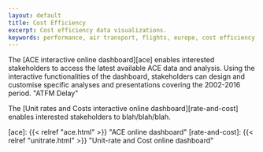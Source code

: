 ```yaml
---
layout: default
title: Cost Efficiency
excerpt: Cost efficiency data visualizations.
keywords: performance, air transport, flights, europe, cost efficiency
---
```


The [ACE interactive online dashboard][ace] enables interested stakeholders to access
the latest available ACE data and analysis. Using the interactive functionalities of the dashboard,
stakeholders can design and customise specific analyses and presentations covering the 2002-2016 period.
 "ATFM Delay"


The [Unit rates and Costs interactive online dashboard][rate-and-cost] enables interested stakeholders to blah/blah/blah.

[ace]: {{< relref "ace.html" >}} "ACE online dashboard"
[rate-and-cost]: {{< relref "unitrate.html" >}} "Unit-rate and Cost online dashboard"